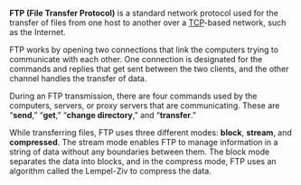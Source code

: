 **FTP (File Transfer Protocol)** is a standard network protocol used for the transfer of files from one host to another over a [TCP](../networking/tcp.md)-based network, such as the Internet.

FTP works by opening two connections that link the computers trying to communicate with each other. One connection is designated for the commands and replies that get sent between the two clients, and the other channel handles the transfer of data. 

During an FTP transmission, there are four commands used by the computers, servers, or proxy servers that are communicating. These are “**send**,” “**get**,” “**change directory**,” and “**transfer**.”

While transferring files, FTP uses three different modes: **block**, **stream**, and **compressed**. The stream mode enables FTP to manage information in a string of data without any boundaries between them. The block mode separates the data into blocks, and in the compress mode, FTP uses an algorithm called the Lempel-Ziv to compress the data.

